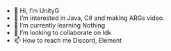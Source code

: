 - 👋 Hi, I’m UnityG
- 👀 I’m interested in Java, C# and making ARGs video.
- 🌱 I’m currently learning Nothing
- 💞️ I’m looking to collaborate on Idk
- 📫 How to reach me Discord, Element
